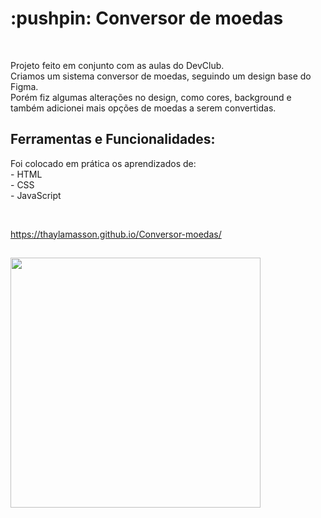 <h1> :pushpin: Conversor de moedas</h1><br>
<p>Projeto feito em conjunto com as aulas do DevClub.<br>
Criamos um sistema conversor de moedas, seguindo um design base do Figma.<br>
Porém fiz algumas alterações no design, como cores, background e também adicionei mais opções de moedas a serem convertidas.<br>


<h2>Ferramentas e Funcionalidades:</h2>
Foi colocado em prática os aprendizados de:<br>
- HTML<br>
- CSS<br>
- JavaScript</p><br>

https://thaylamasson.github.io/Conversor-moedas/
<h2></h2>

<img src="https://github.com/thaylamasson/Conversor-moedas/assets/119693526/7ea2e51f-98e9-4d64-bc47-4f80405db725" width="400px">



